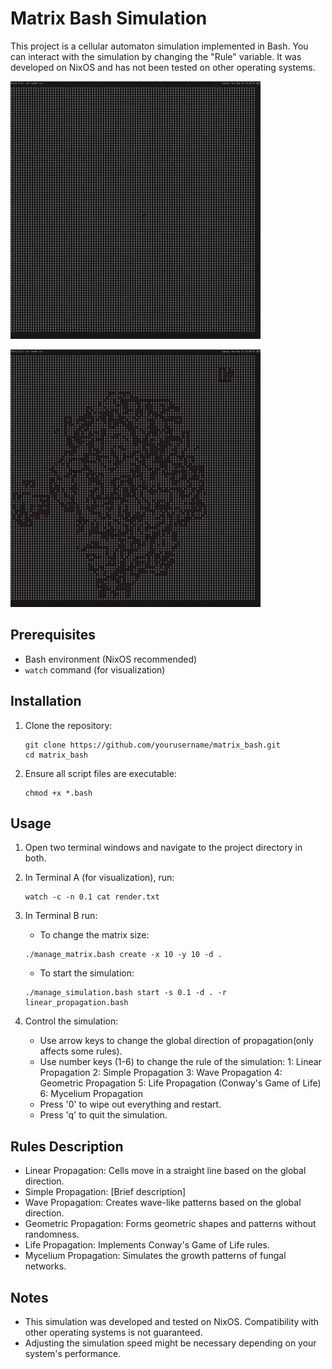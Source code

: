 # Matrix Bash Simulation

This project is a cellular automaton simulation implemented in Bash. You can interact with the simulation by changing the "Rule" variable. 
It was developed on NixOS and has not been tested on other operating systems.


![Matrix Bash Simulation - Initial](segment_A_optimized.gif)

![Matrix Bash Simulation - Final](segment_B_optimized.gif)


## Prerequisites

- Bash environment (NixOS recommended)
- `watch` command (for visualization)

## Installation

1. Clone the repository:
   ```
   git clone https://github.com/yourusername/matrix_bash.git
   cd matrix_bash
   ```

2. Ensure all script files are executable:
   ```
   chmod +x *.bash
   ```

## Usage

1. Open two terminal windows and navigate to the project directory in both.

2. In Terminal A (for visualization), run:

   ```
   watch -c -n 0.1 cat render.txt
   ```

3. In Terminal B run:

   - To change the matrix size:

   ```
   ./manage_matrix.bash create -x 10 -y 10 -d . 
   ```

   - To start the simulation:

   ```
   ./manage_simulation.bash start -s 0.1 -d . -r linear_propagation.bash
   ```

4. Control the simulation:
   - Use arrow keys to change the global direction of propagation(only affects some rules).
   - Use number keys (1-6) to change the rule of the simulation:
     1: Linear Propagation
     2: Simple Propagation
     3: Wave Propagation
     4: Geometric Propagation
     5: Life Propagation (Conway's Game of Life)
     6: Mycelium Propagation
   - Press '0' to wipe out everything and restart.
   - Press 'q' to quit the simulation.

## Rules Description

- Linear Propagation: Cells move in a straight line based on the global direction.
- Simple Propagation: [Brief description]
- Wave Propagation: Creates wave-like patterns based on the global direction.
- Geometric Propagation: Forms geometric shapes and patterns without randomness.
- Life Propagation: Implements Conway's Game of Life rules.
- Mycelium Propagation: Simulates the growth patterns of fungal networks.

## Notes

- This simulation was developed and tested on NixOS. Compatibility with other operating systems is not guaranteed.
- Adjusting the simulation speed might be necessary depending on your system's performance.


